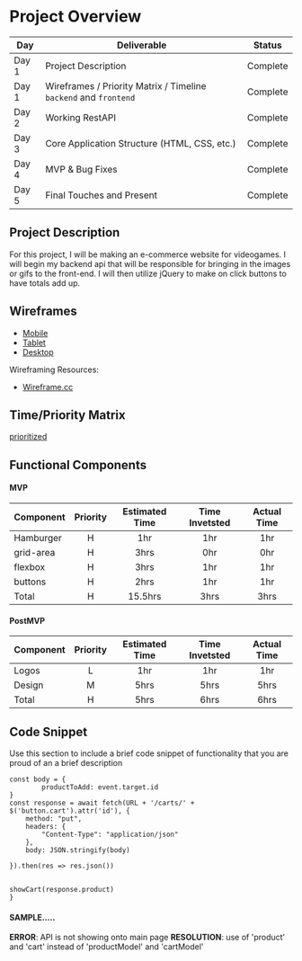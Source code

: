 # Project Overview

|  Day | Deliverable | Status
|---|---| ---|
|Day 1| Project Description | Complete
|Day 1| Wireframes / Priority Matrix / Timeline `backend` and `frontend`| Complete
|Day 2| Working RestAPI | Complete
|Day 3| Core Application Structure (HTML, CSS, etc.) | Complete
|Day 4| MVP & Bug Fixes | Complete
|Day 5| Final Touches and Present | Complete

## Project Description

For this project, I will be making an e-commerce website for videogames. I will begin my backend api that will be responsible for bringing in the images or gifs to the front-end. I will then utilize jQuery to make on click buttons to have totals add up. 

## Wireframes

- [Mobile](https://res.cloudinary.com/stephaniev/image/upload/v1596156379/p2-mobile_responsive_framework_llfqke.png)
- [Tablet](https://res.cloudinary.com/stephaniev/image/upload/v1596156364/p2-_tablet_responsive_framework_gbavjt.png)
- [Desktop](https://res.cloudinary.com/stephaniev/image/upload/v1596211336/Screen_Shot_2020-07-31_at_12.01.05_PM_w5ijb2.png)

Wireframing Resources:

- [Wireframe.cc](https://wireframe.cc/)


## Time/Priority Matrix 

 [prioritized](https://res.cloudinary.com/stephaniev/image/upload/v1596220903/FRONTEND_-_TIME_PRIORITY_MATRIX_rdsema.png) 

## Functional Components

#### MVP
| Component | Priority | Estimated Time | Time Invetsted | Actual Time |
| --- | :---: |  :---: | :---: | :---: |
| Hamburger | H | 1hr | 1hr | 1hr|
| grid-area | H | 3hrs | 0hr | 0hr|
| flexbox | H | 3hrs | 1hr | 1hr|
| buttons | H | 2hrs| 1hr | 1hr |
| Total | H | 15.5hrs| 3hrs | 3hrs |

#### PostMVP
| Component | Priority | Estimated Time | Time Invetsted | Actual Time |
| --- | :---: |  :---: | :---: | :---: |
| Logos | L | 1hr | 1hr | 1hr|
| Design | M | 5hrs | 5hrs | 5hrs|
| Total | H | 5hrs| 6hrs | 6hrs |


## Code Snippet

Use this section to include a brief code snippet of functionality that you are proud of an a brief description  

```
const body = {
        productToAdd: event.target.id
}
const response = await fetch(URL + '/carts/' +  $('button.cart').attr('id'), {
    method: "put", 
    headers: {
        "Content-Type": "application/json"
    },
    body: JSON.stringify(body)

}).then(res => res.json())


showCart(response.product)
}
```


#### SAMPLE.....
**ERROR**: API is not showing onto main page
**RESOLUTION**: use of 'product' and 'cart' instead of 'productModel' and 'cartModel'


